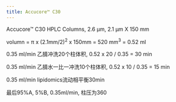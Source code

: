 ```yaml
---
title: Accucore™ C30
---
```


Accucore™ C30 HPLC Columns, 2.6 μm, 2.1 μm X 150 mm  

volumn = π x (2.1mm/2)<sup>2</sup> x 150mm = 520 mm<sup>3</sup> = 0.52 ml  

0.35 ml/min 乙腈冲洗20个柱体积, 0.52 x 20 / 0.35 = 30 min  

0.35 ml/min 乙腈水一比一冲洗10个柱体积, 0.52 x 10 / 0.35 = 15 min  

0.35 ml/min lipidomics流动相平衡30min  

最后95%A, 5%B, 0.35ml/min, 柱压为360  